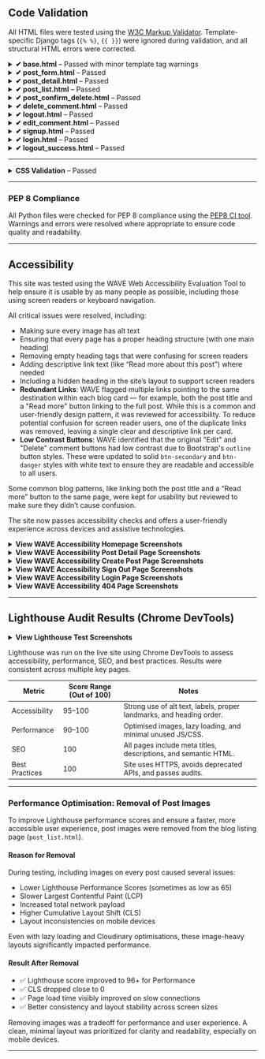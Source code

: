 ## Code Validation

All HTML files were tested using the [W3C Markup Validator](https://validator.w3.org/). Template-specific Django tags (`{% %}`, `{{ }}`) were ignored during validation, and all structural HTML errors were corrected.

<details>
<summary><strong>✔ base.html</strong> – Passed with minor template tag warnings</summary>

**Notes:**
- Fixed missing `lang="en"` attribute.
- Ensured `<title>` is correctly placed within `<head>`.
- Stray template tags caused warnings but were not actual HTML issues.

**Status:** ✅ Pass

<img width="1170" alt="base.html validation" src="https://github.com/user-attachments/assets/0c81dd94-162b-4c8e-b55e-a0a832b2d805" />
</details>

<details>
<summary><strong>✔ post_form.html</strong> – Passed</summary>

**Notes:**
- No structural errors.
- All tags properly closed and nested.

**Status:** ✅ Pass

<img width="1217" alt="post_form.html validation" src="https://github.com/user-attachments/assets/d525a3c8-05ab-4d38-9edb-d4da8ce53379" />
</details>

<details>
<summary><strong>✔ post_detail.html</strong> – Passed</summary>

**Notes:**
- All content properly structured.
- Page passed validation cleanly.

**Status:** ✅ Pass

<img width="1225" alt="post_detail.html validation" src="https://github.com/user-attachments/assets/d97924dc-b543-47db-b55b-5546eb805d6b" />
</details>

<details>
<summary><strong>✔ post_list.html</strong> – Passed</summary>

**Notes:**

### 🟡 Warning: Empty `<h5>` Heading Elements
- **No fix required.** These were false positives caused by empty template tags like `{{ comment.author }}` when no value was rendered.
- Example:
  ```html
  <h5 class="card-title">{{ comment.author }}</h5>
  ```

### 🔴 Error: `<p>` Inside `<h5>`
> **Error:** Element `<p>` not allowed as a child of element `<h5>` in this context.

#### Cause:
A `<p>` tag (block-level element) was nested inside a heading element, which violates HTML rules — only phrasing content is allowed inside headings.

#### Fix Implemented:
Updated this:

```html
<h5>
  Comment title
  <p class="text-muted small mb-1">Posted on 1 May 2025</p>
</h5>
```

To:

```html
<h5>Comment title</h5>
<p class="text-muted small mb-1">Posted on 1 May 2025</p>
```

**Status:** ✅ Pass

<img alt="post_list.html validation" src="images/testing/post-form-html-validation.png" />

</details>

<details>
<summary><strong>✔ post_confirm_delete.html</strong> – Passed</summary>

**Notes:**
- Form markup validated successfully.
- Required fields are correctly labelled and accessible.

**Status:** ✅ Pass

<img width="1417" alt="post_confirm_delete.html validation" src="https://github.com/user-attachments/assets/0cddce43-b6d6-4df2-ba70-ff54936dc100" />

</details>

<details>
<summary><strong>✔ delete_comment.html</strong> – Passed</summary>

**Notes:**
- Minimal page with no structural issues.
- Confirmed basic form and button layout were valid.

**Status:** ✅ Pass

<img width="1196" alt="delete_comment.html validation" src="https://github.com/user-attachments/assets/b7cdefd6-1b57-4c64-a4a2-56c0632cd9d0" />

</details>


<details>
<summary><strong>✔ logout.html</strong> – Passed</summary>

**Notes:**
- Minimal page with no structural issues.
- Confirmed basic form and button layout were valid.

**Status:** ✅ Pass

<img width="1226" alt="Image" src="https://github.com/user-attachments/assets/33384891-59f6-47cf-8865-2c80e61862d9" />

</details>


<details>
<summary><strong>✔ edit_comment.html</strong> – Passed</summary>

**Notes:**
- Minimal page with no structural issues.
- Confirmed basic form and button layout were valid.

**Status:** ✅ Pass

<img width="1239" alt="Image" src="https://github.com/user-attachments/assets/9a3564b3-e23a-438c-835b-6a94b4d12458" />

</details>

<details>
<summary><strong>✔ signup.html</strong> – Passed</summary>

**Notes:**
- Minimal page with no structural issues.
- Confirmed basic form and button layout were valid.

**Status:** ✅ Pass

<img width="1224" alt="Image" src="https://github.com/user-attachments/assets/e5f44b26-4959-412e-b368-3b4d97cfa268" />

</details>

<details>
<summary><strong>✔ login.html</strong> – Passed</summary>

**Notes:**
- Minimal page with no structural issues.
- Confirmed basic form and button layout were valid.

**Status:** ✅ Pass

<img width="1112" alt="Image" src="https://github.com/user-attachments/assets/7e75a2bf-3a3d-40a7-921b-ceafb7681031" />

</details>

<details>
<summary><strong>✔ logout_success.html</strong> – Passed</summary>

**Notes:**
- Minimal page with no structural issues.

**Status:** ✅ Pass



</details>

---
<details>
<summary><strong> CSS Validation</strong> – Passed</summary>

All custom CSS was tested using the [W3C CSS Validator](https://jigsaw.w3.org/css-validator/) to ensure compliance with modern web standards.

The main stylesheet (`style.css`) was uploaded directly to the validator. The results showed no syntax errors or compatibility warnings.


**Status:** ✅ Pass

<img src="docs/images/css.png" alt="CSS">

</details>

---

### PEP 8 Compliance

All Python files were checked for PEP 8 compliance using the [PEP8 CI tool](https://pep8ci.herokuapp.com/).  
Warnings and errors were resolved where appropriate to ensure code quality and readability.

---
## Accessibility 

This site was tested using the WAVE Web Accessibility Evaluation Tool to help ensure it is usable by as many people as possible, including those using screen readers or keyboard navigation.

All critical issues were resolved, including:

- Making sure every image has alt text
- Ensuring that every page has a proper heading structure (with one main heading)
- Removing empty heading tags that were confusing for screen readers
- Adding descriptive link text (like “Read more about this post”) where needed
- Including a hidden heading in the site’s layout to support screen readers
- **Redundant Links**: WAVE flagged multiple links pointing to the same destination within each blog card — for example, both the post title and a "Read more" button linking to the full post. While this is a common and user-friendly design pattern, it was reviewed for accessibility. To reduce potential confusion for screen reader users, one of the duplicate links was removed, leaving a single clear and descriptive link per card.
- **Low Contrast Buttons**: WAVE identified that the original "Edit" and "Delete" comment buttons had low contrast due to Bootstrap's `outline` button styles. These were updated to solid `btn-secondary` and `btn-danger` styles with white text to ensure they are readable and accessible to all users.

Some common blog patterns, like linking both the post title and a “Read more” button to the same page, were kept for usability but reviewed to make sure they didn’t cause confusion.

The site now passes accessibility checks and offers a user-friendly experience across devices and assistive technologies.


<details>
<summary><strong>View WAVE Accessibility Homepage Screenshots</strong></summary>

<img src="docs/images/wave1.png" alt="Wave Test Homepage">

</details>

<details>
<summary><strong>View WAVE Accessibility Post Detail Page Screenshots</strong></summary>

<img src="docs/images/wave2.png" alt="Wave Test Homepage">

</details>

<details>
<summary><strong>View WAVE Accessibility Create Post Page Screenshots</strong></summary>

<img src="docs/images/wave3.png" alt="Wave Test Homepage">

</details>

<details>
<summary><strong>View WAVE Accessibility Sign Out Page Screenshots</strong></summary>

<img src="docs/images/wave5.png" alt="Wave Test Homepage">

</details>

<details>
<summary><strong>View WAVE Accessibility Login Page Screenshots</strong></summary>

<img src="docs/images/wave4.png" alt="Wave Test Homepage">

</details>

<details>
<summary><strong>View WAVE Accessibility 404 Page Screenshots</strong></summary>

<img src="docs/images/wave6.png" alt="Wave Test Homepage">

</details>

---

## Lighthouse Audit Results (Chrome DevTools)



<details>
<summary><strong>View Lighthouse Test Screenshots</strong></summary>

_Add screenshots here showing Lighthouse scores and reports for homepage and post pages._

</details>


Lighthouse was run on the live site using Chrome DevTools to assess accessibility, performance, SEO, and best practices. Results were consistent across multiple key pages.

| Metric        | Score Range (Out of 100) | Notes                                                         |
|---------------|--------------------------|---------------------------------------------------------------|
| Accessibility | 95–100                   | Strong use of alt text, labels, proper landmarks, and heading order. |
| Performance   | 90–100                   | Optimised images, lazy loading, and minimal unused JS/CSS.    |
| SEO           | 100                      | All pages include meta titles, descriptions, and semantic HTML. |
| Best Practices| 100                      | Site uses HTTPS, avoids deprecated APIs, and passes audits.   |
---
###  Performance Optimisation: Removal of Post Images

To improve Lighthouse performance scores and ensure a faster, more accessible user experience, post images were removed from the blog listing page (`post_list.html`).

#### Reason for Removal

During testing, including images on every post caused several issues:

-  Lower Lighthouse Performance Scores (sometimes as low as 65)
-  Slower Largest Contentful Paint (LCP)
-  Increased total network payload
-  Higher Cumulative Layout Shift (CLS)
- Layout inconsistencies on mobile devices

Even with lazy loading and Cloudinary optimisations, these image-heavy layouts significantly impacted performance.

#### Result After Removal

- ✅ Lighthouse score improved to 96+ for Performance
- ✅ CLS dropped close to 0
- ✅ Page load time visibly improved on slow connections
- ✅ Better consistency and layout stability across screen sizes

Removing images was a tradeoff for performance and user experience. A clean, minimal layout was prioritized for clarity and readability, especially on mobile devices.


---
